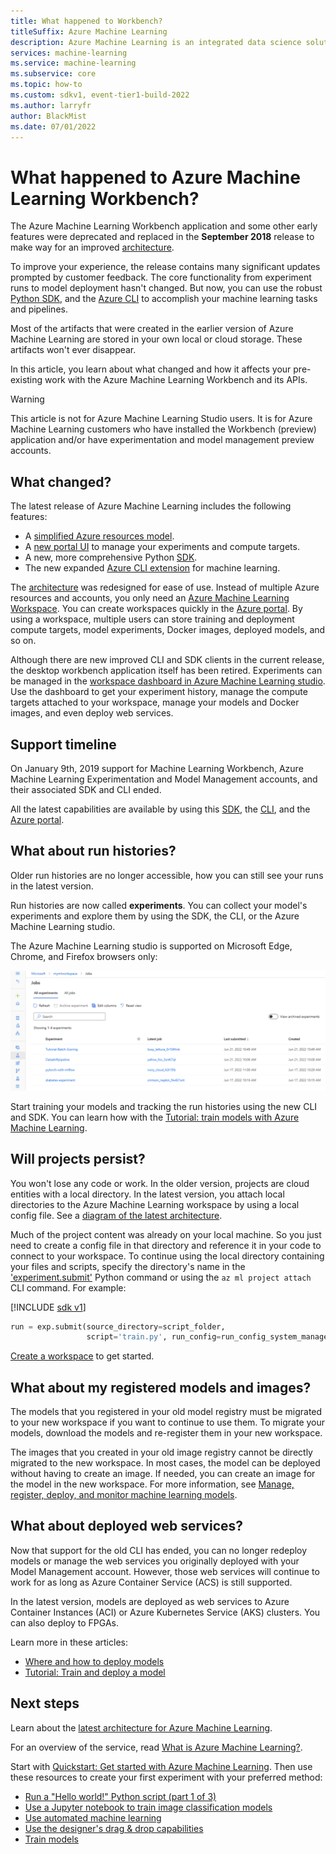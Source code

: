 ```yaml
---
title: What happened to Workbench?
titleSuffix: Azure Machine Learning
description: Azure Machine Learning is an integrated data science solution to model and deploy ML applications at cloud scale. Workbench feature has been retired.
services: machine-learning
ms.service: machine-learning
ms.subservice: core
ms.topic: how-to
ms.custom: sdkv1, event-tier1-build-2022
ms.author: larryfr
author: BlackMist
ms.date: 07/01/2022
---
```

# What happened to Azure Machine Learning Workbench?

The Azure Machine Learning Workbench application and some other early features were deprecated and replaced in the **September 2018** release to make way for an improved [architecture](v1/concept-azure-machine-learning-architecture.md).

To improve your experience, the release contains many significant updates prompted by customer feedback. The core functionality from experiment runs to model deployment hasn't changed. But now, you can use the robust <a href="/python/api/overview/azure/ml/intro" target="_blank">Python SDK</a>, and the [Azure CLI](v1/reference-azure-machine-learning-cli.md) to accomplish your machine learning tasks and pipelines.

Most of the artifacts that were created in the earlier version of Azure Machine Learning are stored in your own local or cloud storage. These artifacts won't ever disappear.

In this article, you learn about what changed and how it affects your pre-existing work with the Azure Machine Learning Workbench and its APIs.

>[!Warning]
>This article is not for Azure Machine Learning Studio users. It is for Azure Machine Learning customers who have installed the Workbench (preview) application and/or have experimentation and model management preview accounts.


## What changed?

The latest release of Azure Machine Learning includes the following features:
+ A [simplified Azure resources model](v1/concept-azure-machine-learning-architecture.md).
+ A [new portal UI](how-to-log-view-metrics.md) to manage your experiments and compute targets.
+ A new, more comprehensive Python <a href="/python/api/overview/azure/ml/intro" target="_blank">SDK</a>.
+ The new expanded [Azure CLI extension](v1/reference-azure-machine-learning-cli.md) for machine learning.

The [architecture](v1/concept-azure-machine-learning-architecture.md) was redesigned for ease of use. Instead of multiple Azure resources and accounts, you only need an [Azure Machine Learning Workspace](concept-workspace.md). You can create workspaces quickly in the [Azure portal](quickstart-create-resources.md). By using a workspace, multiple users can store training and deployment compute targets, model experiments, Docker images, deployed models, and so on.

Although there are new improved CLI and SDK clients in the current release, the desktop workbench application itself has been retired. Experiments can be managed in the [workspace dashboard in Azure Machine Learning studio](how-to-log-view-metrics.md#view-the-experiment-in-the-web-portal). Use the dashboard to get your experiment history, manage the compute targets attached to your workspace, manage your models and Docker images, and even deploy web services.

<a name="timeline"></a>

## Support timeline

On January 9th, 2019 support for Machine Learning Workbench, Azure Machine Learning Experimentation and Model Management accounts, and their associated SDK and CLI ended.

All the latest capabilities are available by using this <a href="/python/api/overview/azure/ml/intro" target="_blank">SDK</a>, the [CLI](v1/reference-azure-machine-learning-cli.md), and the [Azure portal](quickstart-create-resources.md).

## What about run histories?

Older run histories are no longer accessible, how you can still see your runs in the latest version.

Run histories are now called **experiments**. You can collect your model's experiments and explore them by using the SDK, the CLI, or the Azure Machine Learning studio.

The Azure Machine Learning studio is supported on Microsoft Edge, Chrome, and Firefox browsers only:

[![Screenshot of Azure Machine Learning studio](./media/overview-what-happened-to-workbench/jobs-experiments.png)](./media/overview-what-happened-to-workbench/jobs-experiments.png#lightbox)

Start training your models and tracking the run histories using the new CLI and SDK. You can learn how with the [Tutorial: train models with Azure Machine Learning](tutorial-train-deploy-notebook.md).

## Will projects persist?

You won't lose any code or work. In the older version, projects are cloud entities with a local directory. In the latest version, you attach local directories to the Azure Machine Learning workspace by using a local config file. See a [diagram of the latest architecture](v1/concept-azure-machine-learning-architecture.md).

Much of the project content was already on your local machine. So you just need to create a config file in that directory and reference it in your code to connect to your workspace. To continue using the local directory containing your files and scripts, specify the directory's name in the ['experiment.submit'](/python/api/azureml-core/azureml.core.experiment.experiment) Python command or using the `az ml project attach` CLI command.  For example:


[!INCLUDE [sdk v1](../../includes/machine-learning-sdk-v1.md)]

```python
run = exp.submit(source_directory=script_folder,
                 script='train.py', run_config=run_config_system_managed)
```

[Create a workspace](how-to-manage-workspace.md) to get started.

## What about my registered models and images?

The models that you registered in your old model registry must be migrated to your new workspace if you want to continue to use them. To migrate your models, download the models and re-register them in your new workspace.

The images that you created in your old image registry cannot be directly migrated to the new workspace. In most cases, the model can be deployed without having to create an image. If needed, you can create an image for the model in the new workspace. For more information, see [Manage, register, deploy, and monitor machine learning models](concept-model-management-and-deployment.md).

## What about deployed web services?

Now that support for the old CLI has ended, you can no longer redeploy models or manage the web services you originally deployed with your Model Management account. However, those web services will continue to work for as long as Azure Container Service (ACS) is still supported.

In the latest version, models are deployed as web services to Azure Container Instances (ACI) or Azure Kubernetes Service (AKS) clusters. You can also deploy to FPGAs.

Learn more in these articles:
+ [Where and how to deploy models](./v1/how-to-deploy-and-where.md)
+ [Tutorial: Train and deploy a model](tutorial-train-deploy-notebook.md)

## Next steps

Learn about the [latest architecture for Azure Machine Learning](v1/concept-azure-machine-learning-architecture.md).

For an overview of the service, read [What is Azure Machine Learning?](overview-what-is-azure-machine-learning.md).

Start with [Quickstart: Get started with Azure Machine Learning](quickstart-create-resources.md).  Then use these resources to create your first experiment with your preferred method:

  + [Run a "Hello world!" Python script (part 1 of 3)](tutorial-1st-experiment-hello-world.md)
  + [Use a Jupyter notebook to train image classification models](tutorial-train-deploy-notebook.md)
  + [Use automated machine learning](tutorial-designer-automobile-price-train-score.md) 
  + [Use the designer's drag & drop capabilities](tutorial-first-experiment-automated-ml.md) 
  + [Train models](how-to-train-model.md)
